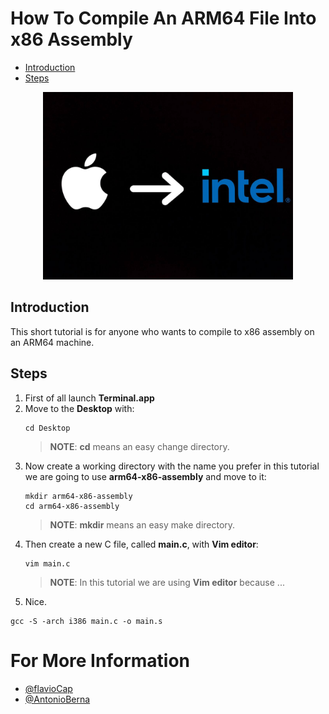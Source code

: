 # How To Compile An ARM64 File Into x86 Assembly

- [Introduction](#introduction)
- [Steps](#steps)

<p align="center">
    <img src="images/apple-to-intel.jpg" height="300">
</p>

## Introduction

This short tutorial is for anyone who wants to compile to x86 assembly on an ARM64 machine.

## Steps

1. First of all launch **Terminal.app**
2. Move to the **Desktop** with:
    ```
    cd Desktop
    ```
    > **NOTE**: **cd** means an easy change directory.
3. Now create a working directory with the name you prefer in this tutorial we are going to use **arm64-x86-assembly** and move to it: 
    ```
    mkdir arm64-x86-assembly
    cd arm64-x86-assembly
    ```
    > **NOTE**: **mkdir** means an easy make directory.
4. Then  create a new C file, called **main.c**, with **Vim editor**:
   ```
   vim main.c
   ```
    > **NOTE**: In this tutorial we are using **Vim editor** because ...
4. Nice. 












```
gcc -S -arch i386 main.c -o main.s
```

# For More Information

* [@flavioCap](https://github.com/flavioCap)
* [@AntonioBerna](https://github.com/AntonioBerna)